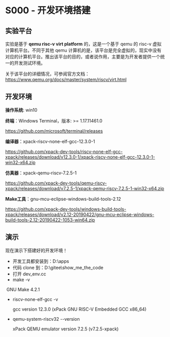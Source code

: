 # S000 - 开发环境搭建

## 实验平台

实验是基于 **qemu risc-v virt platform** 的，这是一个基于 qemu 的 risc-v 虚拟计算机平台。不同于其他 qemu 计算机的是，该平台是完全虚拟的，现实中没有对应的计算机平台。推出该平台的目的，或者说作用，主要是为开发者提供一个统一的开发测试环境。

关于该平台的详细情况，可参阅官方文档：https://www.qemu.org/docs/master/system/riscv/virt.html



## 开发环境

**操作系统**: win10

**终端**：Windows Terminal，版本: >= 1.17.11461.0

https://github.com/microsoft/terminal/releases

**编译器**：xpack-riscv-none-elf-gcc-12.3.0-1

https://github.com/xpack-dev-tools/riscv-none-elf-gcc-xpack/releases/download/v12.3.0-1/xpack-riscv-none-elf-gcc-12.3.0-1-win32-x64.zip

**仿真器**：xpack-qemu-riscv-7.2.5-1

https://github.com/xpack-dev-tools/qemu-riscv-xpack/releases/download/v7.2.5-1/xpack-qemu-riscv-7.2.5-1-win32-x64.zip

**Make工具**：gnu-mcu-eclipse-windows-build-tools-2.12

https://github.com/xpack-dev-tools/windows-build-tools-xpack/releases/download/v2.12-20190422/gnu-mcu-eclipse-windows-build-tools-2.12-20190422-1053-win64.zip



## 演示

现在演示下搭建好的开发环境！

- 开发工具都安装到：D:\apps
- 代码 clone 到：D:\gitee\show_me_the_code
- 打开 dev_env.cc
- make -v

​		GNU Make 4.2.1

- riscv-none-elf-gcc -v

  gcc version 12.3.0 (xPack GNU RISC-V Embedded GCC x86_64)

- qemu-system-riscv32 --version

  xPack QEMU emulator version 7.2.5 (v7.2.5-xpack)

  

